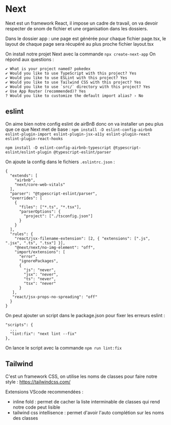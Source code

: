 # Next

Next est un framework React, il impose un cadre de travail, on va devoir respecter de snom de fichier et une organisation dans les dossiers.

Dans le dossier app : une page est générée pour chaque fichier page.tsx, le layout de chaque page sera récupéré au plus proche fichier layout.tsx

On install notre projet Next avec la commande `npx create-next-app`
On répond aux questions :
```
✔ What is your project named? pokedex
✔ Would you like to use TypeScript with this project? Yes
✔ Would you like to use ESLint with this project? Yes
✔ Would you like to use Tailwind CSS with this project? Yes
✔ Would you like to use `src/` directory with this project? Yes
✔ Use App Router (recommended)? Yes
? Would you like to customize the default import alias? › No
```

## eslint

On aime bien notre config eslint de airBnB donc on va installer un peu plus que ce que Next met de base : 
`npm install -D eslint-config-airbnb eslint-plugin-import eslint-plugin-jsx-a11y eslint-plugin-react eslint-plugin-react-hooks`

`npm install -D eslint-config-airbnb-typescript @typescript-eslint/eslint-plugin @typescript-eslint/parser`

On ajoute la config dans le fichiers `.eslintrc.json` :
```
{
  "extends": [
    "airbnb",
    "next/core-web-vitals"
  ],
  "parser": "@typescript-eslint/parser",
  "overrides": [
    {
      "files": ["*.ts", "*.tsx"],
      "parserOptions": {
        "project": ["./tsconfig.json"]
      }
    }
  ],
  "rules": {
    "react/jsx-filename-extension": [2, { "extensions": [".js", ".jsx", ".ts", ".tsx"] }],
    "@next/next/no-img-element": "off",
    "import/extensions": [
      "error",
      "ignorePackages",
      {
        "js": "never",
        "jsx": "never",
        "ts": "never",
        "tsx": "never"
      }
   ],
   "react/jsx-props-no-spreading": "off"
  }
}
```

On peut ajouter un script dans le package.json pour fixer les erreurs eslint : 
```
"scripts": {
  ...
  "lint:fix": "next lint --fix"
},
```
On lance le script avec la commande `npm run lint:fix`

## Tailwind

C'est un framework CSS, on utilise les noms de classes pour faire notre style : https://tailwindcss.com/

Extensions VScode recommendées : 
- inline fold : permet de cacher la liste interminable de classes qui rend notre code peut lisible
- tailwind css intellisence : permet d'avoir l'auto complétion sur les noms des classes